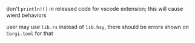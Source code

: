 don't `println!()` in released code for vscode extension;
this will cause wierd behaviors

user may use `lib.rs` instead of `lib.hsy`, there should be errors shown on `Corgi.toml` for that